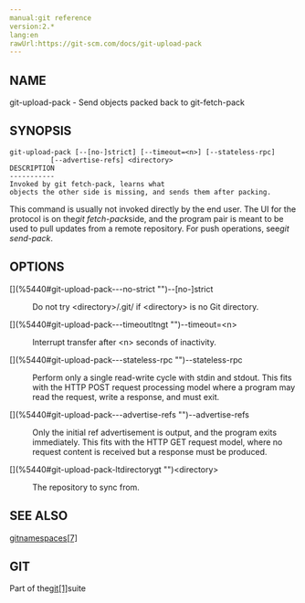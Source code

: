 ```yaml
---
manual:git reference
version:2.*
lang:en
rawUrl:https://git-scm.com/docs/git-upload-pack
---
```



## [](%5440#_name "")NAME<a name="_name"></a>


git-upload-pack - Send objects packed back to git-fetch-pack





## [](%5440#_synopsis "")SYNOPSIS<a name="_synopsis"></a>

```
git-upload-pack [--[no-]strict] [--timeout=<n>] [--stateless-rpc]
		  [--advertise-refs] <directory>
DESCRIPTION
-----------
Invoked by git fetch-pack, learns what
objects the other side is missing, and sends them after packing.
```



This command is usually not invoked directly by the end user. The UI for the protocol is on the<em>git fetch-pack</em>side, and the program pair is meant to be used to pull updates from a remote repository. For push operations, see<em>git send-pack</em>.





## [](%5440#_options "")OPTIONS<a name="_options"></a>
<dl><dt id='git-upload-pack---no-strict'>[](%5440#git-upload-pack---no-strict "")--[no-]strict</dt><dd>

Do not try &lt;directory&gt;/.git/ if &lt;directory&gt; is no Git directory.

</dd><dt id='git-upload-pack---timeoutltngt'>[](%5440#git-upload-pack---timeoutltngt "")--timeout=&lt;n&gt;</dt><dd>

Interrupt transfer after &lt;n&gt; seconds of inactivity.

</dd><dt id='git-upload-pack---stateless-rpc'>[](%5440#git-upload-pack---stateless-rpc "")--stateless-rpc</dt><dd>

Perform only a single read-write cycle with stdin and stdout. This fits with the HTTP POST request processing model where a program may read the request, write a response, and must exit.

</dd><dt id='git-upload-pack---advertise-refs'>[](%5440#git-upload-pack---advertise-refs "")--advertise-refs</dt><dd>

Only the initial ref advertisement is output, and the program exits immediately. This fits with the HTTP GET request model, where no request content is received but a response must be produced.

</dd><dt id='git-upload-pack-ltdirectorygt'>[](%5440#git-upload-pack-ltdirectorygt "")&lt;directory&gt;</dt><dd>

The repository to sync from.

</dd></dl>



## [](%5440#_see_also "")SEE ALSO<a name="_see_also"></a>


[gitnamespaces[7]](%5236  "")





## [](%5440#_git "")GIT<a name="_git"></a>


Part of the[git[1]](%2248  "")suite





